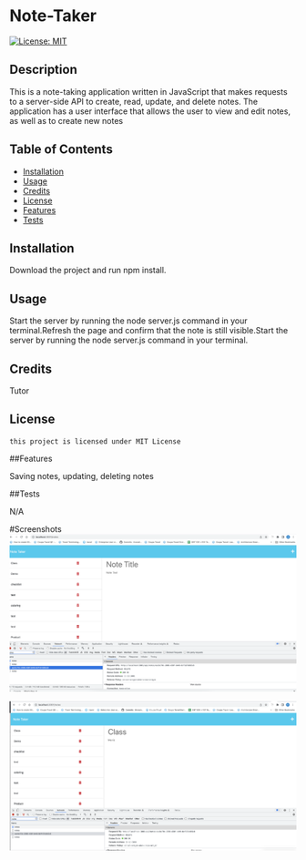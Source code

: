 # Note-Taker
  [![License: MIT](https://img.shields.io/badge/License-MIT-yellow.svg)](https://opensource.org/licenses/MIT)

  ## Description
  
  This is a note-taking application written in JavaScript that makes requests to a server-side API to create, read, update, and delete notes. The application has a user interface that allows the user to view and edit notes, as well as to create new notes

  ## Table of Contents
   
  - [Installation](#installation)
  - [Usage](#usage)
  - [Credits](#credits)
  - [License](#license)
  - [Features](#features)
  - [Tests](#tests)

  ## Installation

  Download the project and run npm install.

  ## Usage

  Start the server by running the node server.js command in your terminal.Refresh the page and confirm that the note is still visible.Start the server by running the node server.js command in your terminal.

  ## Credits

  Tutor

  ## License 
    this project is licensed under MIT License

  ##Features
   
  Saving notes, updating, deleting notes

  ##Tests

  N/A
  
  #Screenshots
  ![image](https://github.com/bbandhu/Note-Taker/blob/main/Assets/Screenshot%201.png)
  
  ![image](https://github.com/bbandhu/Note-Taker/blob/main/Assets/Screenshot%202.png)


